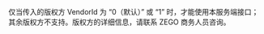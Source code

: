 <div class="mk-warning">

仅当传入的版权方 VendorId 为 “0（默认）” 或 “1” 时，才能使用本服务端接口；其余版权方不支持。版权方的详细信息，请联系 ZEGO 商务人员咨询。
</div>












